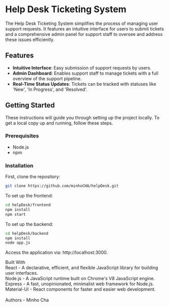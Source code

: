 # Help Desk Ticketing System

The Help Desk Ticketing System simplifies the process of managing user support requests. It features an intuitive interface for users to submit tickets and a comprehensive admin panel for support staff to oversee and address these issues efficiently.

## Features

- **Intuitive Interface**: Easy submission of support requests by users.
- **Admin Dashboard**: Enables support staff to manage tickets with a full overview of the support pipeline.
- **Real-Time Status Updates**: Tickets can be tracked with statuses like 'New', 'In Progress', and 'Resolved'.

## Getting Started

These instructions will guide you through setting up the project locally. To get a local copy up and running, follow these steps.

### Prerequisites

- Node.js
- npm

### Installation

First, clone the repository:

```sh
git clone https://github.com/minhoCHA/helpDesk.git
```
To set up the frontend:
```sh
cd helpDesk/frontend
npm install
npm start
```
To set up the backend:
```sh
cd helpDesk/backend
npm install
node app.js
```

Access the application via: http://localhost:3000.

Built With<br>
React - A declarative, efficient, and flexible JavaScript library for building user interfaces.<br>
Node.js - A JavaScript runtime built on Chrome's V8 JavaScript engine.<br>
Express - A fast, unopinionated, minimalist web framework for Node.js.<br>
Material-UI - React components for faster and easier web development.<br>
<br>
Authors - Minho Cha
